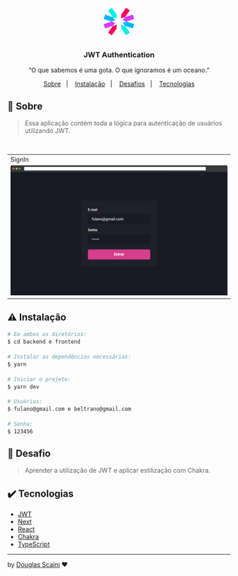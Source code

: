 <h1 align="center"><img src="./.github/logo.svg" width="70px"/></h1>

<h3 align="center">JWT Authentication</h3>

<p align="center">“O que sabemos é uma gota. O que ignoramos é um oceano.”</p>

<p align="center">
  <a href="#about">Sobre</a>&nbsp;&nbsp;&nbsp;|&nbsp;&nbsp;&nbsp;
  <a href="#install">Instalação</a>&nbsp;&nbsp;&nbsp;|&nbsp;&nbsp;&nbsp;
  <a href="#challenge">Desafios</a>&nbsp;&nbsp;&nbsp;|&nbsp;&nbsp;&nbsp;
  <a href="#technologies">Tecnologias</a>
</p>

## :speech_balloon: Sobre <a name="about"></a>

> Essa aplicação contém toda a lógica para autenticação de usuários utilizando JWT.

<br />
<table>
  <tr>
    <td colspan="1">SignIn</td>
  </tr>
  <tr>
    <td><img src="./.github/desktop.png" width=1000px /></td></td>
  </tr>
</table>

## :warning: Instalação <a name="install"></a>

```bash
# Em ambos os diretórios:
$ cd backend e frontend

# Instalar as dependências necessárias:
$ yarn

# Iniciar o projeto:
$ yarn dev

# Usuários:
$ fulano@gmail.com e beltrano@gmail.com

# Senha:
$ 123456
```

## :triangular_flag_on_post: Desafio <a name="challenge"></a>

> Aprender a utilização de JWT e aplicar estilização com Chakra.

## :heavy_check_mark: Tecnologias <a name="technologies"></a>

- [JWT](https://jwt.io/)
- [Next](https://nextjs.org/)
- [React](https://pt-br.reactjs.org/)
- [Chakra](https://chakra-ui.com/)
- [TypeScript](https://www.typescriptlang.org/)

---

by [Douglas Scaini](https://www.github.com/douglasscaini) ❤️
